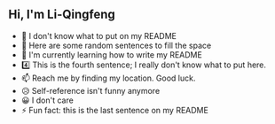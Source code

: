 ## Hi, I'm Li-Qingfeng

- 🤔 I don't know what to put on my README
- 💬 Here are some random sentences to fill the space
- 🌱 I'm currently learning how to write my README
- 4️⃣ This is the fourth sentence; I really don't know what to put here.
- 📫 Reach me by finding my location. Good luck.
- 😥 Self-reference isn't funny anymore
- 😀 I don't care
- ⚡ Fun fact: this is the last sentence on my README
